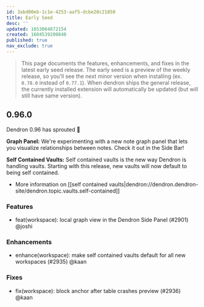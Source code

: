 ```yaml
---
id: 3abd00eb-1c1e-4253-aaf5-dcbe20c21850
title: Early Seed
desc: ''
updated: 1653064872154
created: 1604539200840
published: true
nav_exclude: true
---
```


> This page documents the features, enhancements, and fixes in the latest early seed release. The early seed is a preview of the weekly release, so you'll see the next minor version when installing (ex. `0.78.0` instead of `0.77.1`). When dendron ships the general release, the currently installed extension will automatically be updated (but will still have same version).

## 0.96.0

Dendron 0.96 has sprouted 🌱

**Graph Panel:** We're experimenting with a new note graph panel that lets you visualize relationships between notes. Check it out in the Side Bar!

**Self Contained Vaults:** Self contained vaults is the new way Dendron is handling vaults. Starting with this release, new vaults will now default to being self contained. 

- More information on [[self contained vaults|dendron://dendron.dendron-site/dendron.topic.vaults.self-contained]]

### Features
- feat(workspace): local graph view in the Dendron Side Panel (#2901) @joshi

### Enhancements
- enhance(workspace): make self contained vaults default for all new workspaces (#2935) @kaan

### Fixes
- fix(workspace): block anchor after table crashes preview (#2936) @kaan
